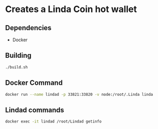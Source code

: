 # Creates a Linda Coin hot wallet 

## Dependencies 
* Docker

## Building  
```bash
./build.sh
```

## Docker Command 
```bash
docker run --name lindad -p 33821:33820 -v node:/root/.Linda linda

```

## Lindad commands 

```bash
docker exec -it lindad /root/Lindad getinfo
```